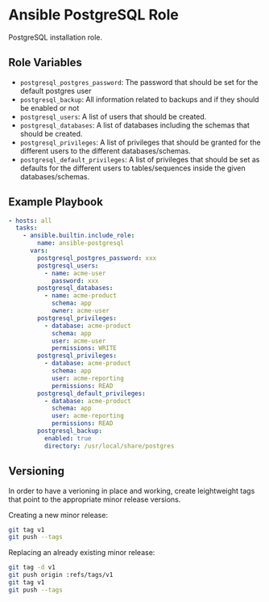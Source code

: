 # Ansible PostgreSQL Role

PostgreSQL installation role.

## Role Variables

- `postgresql_postgres_password`: The password that should be set for the default postgres user
- `postgresql_backup`: All information related to backups and if they should be enabled or not
- `postgresql_users`: A list of users that should be created.
- `postgresql_databases`: A list of databases including the schemas that should be created.
- `postgresql_privileges`: A list of privileges that should be granted for the different users to the different databases/schemas.
- `postgresql_default_privileges`: A list of privileges that should be set as defaults for the different users to tables/sequences inside the given databases/schemas.

## Example Playbook

```yaml
- hosts: all
  tasks:
    - ansible.builtin.include_role:
        name: ansible-postgresql
      vars:
        postgresql_postgres_password: xxx
        postgresql_users:
          - name: acme-user
            password: xxx
        postgresql_databases:
          - name: acme-product
            schema: app
            owner: acme-user
        postgresql_privileges:
          - database: acme-product
            schema: app
            user: acme-user
            permissions: WRITE
        postgresql_privileges:
          - database: acme-product
            schema: app
            user: acme-reporting
            permissions: READ
        postgresql_default_privileges:
          - database: acme-product
            schema: app
            user: acme-reporting
            permissions: READ
        postgresql_backup:
          enabled: true
          directory: /usr/local/share/postgres
```

## Versioning

In order to have a verioning in place and working, create leightweight tags that point to the appropriate minor release versions.

Creating a new minor release:

```bash
git tag v1
git push --tags
```

Replacing an already existing minor release:

```bash
git tag -d v1
git push origin :refs/tags/v1
git tag v1
git push --tags
```
